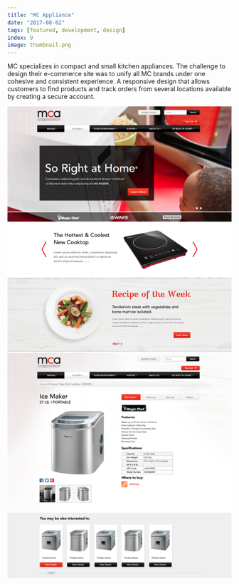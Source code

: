 ```yaml
---
title: "MC Appliance"
date: "2017-08-02"
tags: [featured, development, design]
index: 9
image: thumbnail.png
---
```


MC specializes in compact and small kitchen appliances. The challenge to design their e-commerce site was to unify all MC brands under one cohesive and consistent experience. A responsive design that allows customers to find products and track orders from several locations available by creating a secure account.


![MC Appliance](./mca-1.png "MC Appliance")
![MC Appliance](./mca-2.png "MC Appliance")
